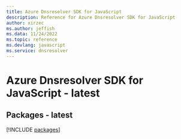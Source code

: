 ```yaml
---
title: Azure Dnsresolver SDK for JavaScript
description: Reference for Azure Dnsresolver SDK for JavaScript
author: xirzec
ms.author: jeffish
ms.data: 11/24/2022
ms.topic: reference
ms.devlang: javascript
ms.service: dnsresolver
---
```

# Azure Dnsresolver SDK for JavaScript - latest
## Packages - latest
[!INCLUDE [packages](dnsresolver-index.md)]